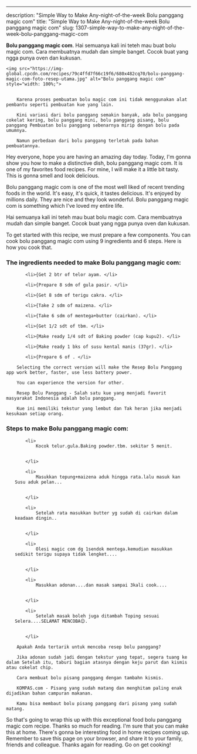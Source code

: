 ---
description: "Simple Way to Make Any-night-of-the-week Bolu panggang magic com"
title: "Simple Way to Make Any-night-of-the-week Bolu panggang magic com"
slug: 1307-simple-way-to-make-any-night-of-the-week-bolu-panggang-magic-com

<p>
	<strong>Bolu panggang magic com</strong>. 
	Hai semuanya kali ini teteh mau buat bolu magic com. Cara membuatnya mudah dan simple banget. Cocok buat yang ngga punya oven dan kukusan.
</p>
<p>
	
	<img src="https://img-global.cpcdn.com/recipes/79c4ffd7f66c19f6/680x482cq70/bolu-panggang-magic-com-foto-resep-utama.jpg" alt="Bolu panggang magic com" style="width: 100%;">
	
	
		Karena proses pembuatan bolu magic com ini tidak menggunakan alat pembantu seperti pembuatan kue yang lain.
	
		Kini variasi dari bolu panggang semakin banyak, ada bolu panggang cokelat kering, bolu panggang mini, bolu panggang pisang, bolu panggang Pembuatan bolu panggang sebenarnya mirip dengan bolu pada umumnya.
	
		Namun perbedaan dari bolu panggang terletak pada bahan pembuatannya.
	
</p>
<p>
	Hey everyone, hope you are having an amazing day today. Today, I'm gonna show you how to make a distinctive dish, bolu panggang magic com. It is one of my favorites food recipes. For mine, I will make it a little bit tasty. This is gonna smell and look delicious.
</p>
	
<p>
	Bolu panggang magic com is one of the most well liked of recent trending foods in the world. It's easy, it's quick, it tastes delicious. It's enjoyed by millions daily. They are nice and they look wonderful. Bolu panggang magic com is something which I've loved my entire life.
</p>
<p>
	Hai semuanya kali ini teteh mau buat bolu magic com. Cara membuatnya mudah dan simple banget. Cocok buat yang ngga punya oven dan kukusan.
</p>

<p>
To get started with this recipe, we must prepare a few components. You can cook bolu panggang magic com using 9 ingredients and 6 steps. Here is how you cook that.
</p>

<h3>The ingredients needed to make Bolu panggang magic com:</h3>

<ol>
	
		<li>{Get 2 btr of telor ayam. </li>
	
		<li>{Prepare 8 sdm of gula pasir. </li>
	
		<li>{Get 8 sdm of terigu cakra. </li>
	
		<li>{Take 2 sdm of maizena. </li>
	
		<li>{Take 6 sdm of mentega+butter (cairkan). </li>
	
		<li>{Get 1/2 sdt of tbm. </li>
	
		<li>{Make ready 1/4 sdt of Baking powder (cap kupu2). </li>
	
		<li>{Make ready 1 bks of susu kental manis (37gr). </li>
	
		<li>{Prepare 6 of . </li>
	
</ol>
<p>
	
		Selecting the correct version will make the Resep Bolu Panggang app work better, faster, use less battery power.
	
		You can experience the version for other.
	
		Resep Bolu Panggang - Salah satu kue yang menjadi favorit masyarakat Indonesia adalah bolu panggang.
	
		Kue ini memiliki tekstur yang lembut dan Tak heran jika menjadi kesukaan setiap orang.
	
</p>

<h3>Steps to make Bolu panggang magic com:</h3>

<ol>
	
		<li>
			Kocok telur.gula.Baking powder.tbm. sekitar 5 menit.
			
			
		</li>
	
		<li>
			Masukkan tepung+maizena aduk hingga rata.lalu masuk kan Susu aduk pelan...
			
			
		</li>
	
		<li>
			Setelah rata masukkan butter yg sudah di cairkan dalam keadaan dingin..
			
			
		</li>
	
		<li>
			Olesi magic com dg 1sendok mentega.kemudian masukkan sedikit terigu supaya tidak lengket....
			
			
		</li>
	
		<li>
			Masukkan adonan....dan masak sampai 3kali cook....
			
			
		</li>
	
		<li>
			Setelah masak boleh juga ditambah Toping sesuai Selera....SELAMAT MENCOBA😊.
			
			
		</li>
	
</ol>

<p>
	
		Apakah Anda tertarik untuk mencoba resep bolu panggang?
	
		Jika adonan sudah jadi dengan tekstur yang tepat, segera tuang ke dalam Setelah itu, taburi bagian atasnya dengan keju parut dan kismis atau cokelat chip.
	
		Cara membuat bolu pisang panggang dengan tambahn kismis.
	
		KOMPAS.com - Pisang yang sudah matang dan menghitam paling enak dijadikan bahan campuran makanan.
	
		Kamu bisa membaut bolu pisang panggang dari pisang yang sudah matang.
	
</p>

<p>
	So that's going to wrap this up with this exceptional food bolu panggang magic com recipe. Thanks so much for reading. I'm sure that you can make this at home. There's gonna be interesting food in home recipes coming up. Remember to save this page on your browser, and share it to your family, friends and colleague. Thanks again for reading. Go on get cooking!
</p>
